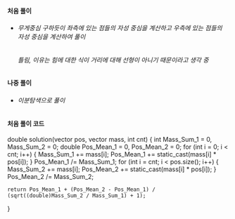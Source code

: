 #### 처음 풀이
  - ###### 무게중심 구하듯이 좌측에 있는 점들의 자성 중심을 계산하고 우측에 있는 점들의 자성 중심을 계산하여 풀이
    ###### 틀림, 이유는 힘에 대한 식이 거리에 대해 선형이 아니기 때문이라고 생각 중
    
#### 나중 풀이
  - ###### 이분탐색으로 풀이

#### 처음 풀이 코드
double solution(vector<int> pos, vector<int> mass, int cnt)
{
	int Mass_Sum_1 = 0, Mass_Sum_2 = 0;
	double Pos_Mean_1 = 0, Pos_Mean_2 = 0;
	for (int i = 0; i < cnt; i++)
	{
		Mass_Sum_1 += mass[i];
		Pos_Mean_1 += static_cast<float>(mass[i] * pos[i]);
	}
	Pos_Mean_1 /= Mass_Sum_1;
	for (int i = cnt; i < pos.size(); i++)
	{
		Mass_Sum_2 += mass[i];
		Pos_Mean_2 += static_cast<float>(mass[i] * pos[i]);
	}
	Pos_Mean_2 /= Mass_Sum_2;
	
	return Pos_Mean_1 + (Pos_Mean_2 - Pos_Mean_1) / (sqrt((double)Mass_Sum_2 / Mass_Sum_1) + 1);
}

